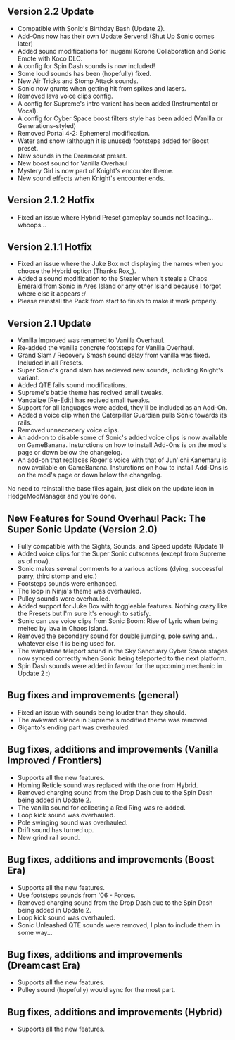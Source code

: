 ## Version 2.2 Update
- Compatible with Sonic's Birthday Bash (Update 2).
- Add-Ons now has their own Update Servers! (Shut Up Sonic comes later)
- Added sound modifications for Inugami Korone Collaboration and Sonic Emote with Koco DLC.
- A config for Spin Dash sounds is now included!
- Some loud sounds has been (hopefully) fixed.
- New Air Tricks and Stomp Attack sounds.
- Sonic now grunts when getting hit from spikes and lasers.
- Removed lava voice clips config.
- A config for Supreme's intro varient has been added (Instrumental or Vocal).
- A config for Cyber Space boost filters style has been added (Vanilla or Generations-styled)
- Removed Portal 4-2: Ephemeral modification.
- Water and snow (although it is unused) footsteps added for Boost preset.
- New sounds in the Dreamcast preset.
- New boost sound for Vanilla Overhaul
- Mystery Girl is now part of Knight's encounter theme.
- New sound effects when Knight's encounter ends.

## Version 2.1.2 Hotfix
- Fixed an issue where Hybrid Preset gameplay sounds not loading... whoops...


## Version 2.1.1 Hotfix
- Fixed an issue where the Juke Box not displaying the names when you choose the Hybrid option (Thanks Rox_).
- Added a sound modification to the Stealer when it steals a Chaos Emerald from Sonic in Ares Island or any other Island because I forgot where else it appears :/
- Please reinstall the Pack from start to finish to make it work properly.

## Version 2.1 Update
- Vanilla Improved was renamed to Vanilla Overhaul.
- Re-added the vanilla concrete footsteps for Vanilla Overhaul.
- Grand Slam / Recovery Smash sound delay from vanilla was fixed. Included in all Presets.
- Super Sonic's grand slam has recieved new sounds, including Knight's variant.
- Added QTE fails sound modifications.
- Supreme's battle theme has recived small tweaks.
- Vandalize [Re-Edit] has recived small tweaks.
- Support for all languages were added, they'll be included as an Add-On.
- Added a voice clip when the Caterpillar Guardian pulls Sonic towards its rails.
- Removed unneccecery voice clips.
- An add-on to disable some of Sonic's added voice clips is now available on GameBanana. Insturctions on how to install Add-Ons is on the mod's page or down below the changelog.
- An add-on that replaces Roger's voice with that of Jun'ichi Kanemaru is now available on GameBanana. Insturctions on how to install Add-Ons is on the mod's page or down below the changelog.

No need to reinstall the base files again, just click on the update icon in HedgeModManager and you're done.

## New Features for Sound Overhaul Pack: The Super Sonic Update (Version 2.0)
- Fully compatible with the Sights, Sounds, and Speed update (Update 1)
- Added voice clips for the Super Sonic cutscenes (except from Supreme as of now). 
- Sonic makes several comments to a various actions (dying, successful parry, third stomp and etc.)
- Footsteps sounds were enhanced.
- The loop in Ninja's theme was overhauled.
- Pulley sounds were overhauled.
- Added support for Juke Box with toggleable features. Nothing crazy like the Presets but I'm sure it's enough to satisfy.
- Sonic can use voice clips from Sonic Boom: Rise of Lyric when being melted by lava in Chaos Island.
- Removed the secondary sound for double jumping, pole swing and... whatever else it is being used for.
- The warpstone teleport sound in the Sky Sanctuary Cyber Space stages now synced correctly when Sonic being teleported to the next platform.
- Spin Dash sounds were added in favour for the upcoming mechanic in Update 2 :)

## Bug fixes and improvements (general)
- Fixed an issue with sounds being louder than they should.
- The awkward silence in Supreme's modified theme was removed.
- Giganto's ending part was overhauled.

## Bug fixes, additions and improvements (Vanilla Improved / Frontiers)
- Supports all the new features.
- Homing Reticle sound was replaced with the one from Hybrid.
- Removed charging sound from the Drop Dash due to the Spin Dash being added in Update 2.
- The vanilla sound for collecting a Red Ring was re-added.
- Loop kick sound was overhauled.
- Pole swinging sound was overhauled.
- Drift sound has turned up.
- New grind rail sound.

## Bug fixes, additions and improvements (Boost Era)
- Supports all the new features.
- Use footsteps sounds from '06 - Forces.
- Removed charging sound from the Drop Dash due to the Spin Dash being added in Update 2.
- Loop kick sound was overhauled.
- Sonic Unleashed QTE sounds were removed, I plan to include them in some way...

## Bug fixes, additions and improvements (Dreamcast Era)
- Supports all the new features.
- Pulley sound (hopefully) would sync for the most part.

## Bug fixes, additions and improvements (Hybrid)
- Supports all the new features.
